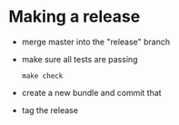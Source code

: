 Making a release
================

* merge master into the "release" branch
* make sure all tests are passing

    ```make check```

* create a new bundle and commit that
* tag the release
